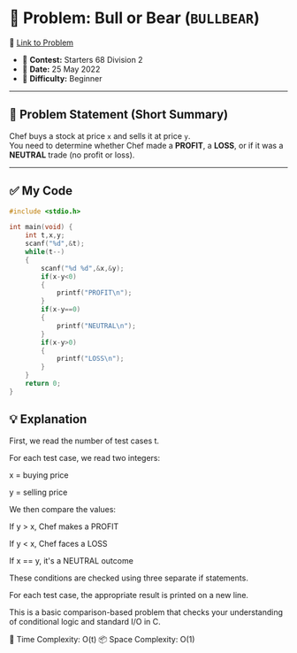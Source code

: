 # 🧩 Problem: Bull or Bear (`BULLBEAR`)
🔗 [Link to Problem](https://www.codechef.com/START68D/problems/BULLBEAR)

- 📅 **Contest:** Starters 68 Division 2  
- 📆 **Date:** 25 May 2022  
- 🚩 **Difficulty:** Beginner

---

## 📝 Problem Statement (Short Summary)

Chef buys a stock at price `x` and sells it at price `y`.  
You need to determine whether Chef made a **PROFIT**, a **LOSS**, or if it was a **NEUTRAL** trade (no profit or loss).

---

## ✅ My Code

```c
#include <stdio.h>

int main(void) {
    int t,x,y;
    scanf("%d",&t);
    while(t--)
    {
        scanf("%d %d",&x,&y);
        if(x-y<0)
        {
            printf("PROFIT\n");
        }
        if(x-y==0)
        {
            printf("NEUTRAL\n");
        }
        if(x-y>0)
        {
            printf("LOSS\n");
        }
    }
    return 0;
}
```

## 💡 Explanation
First, we read the number of test cases t.

For each test case, we read two integers:

x = buying price

y = selling price

We then compare the values:

If y > x, Chef makes a PROFIT

If y < x, Chef faces a LOSS

If x == y, it's a NEUTRAL outcome

These conditions are checked using three separate if statements.

For each test case, the appropriate result is printed on a new line.

This is a basic comparison-based problem that checks your understanding of conditional logic and standard I/O in C.

🧠 Time Complexity: O(t)
📦 Space Complexity: O(1)
